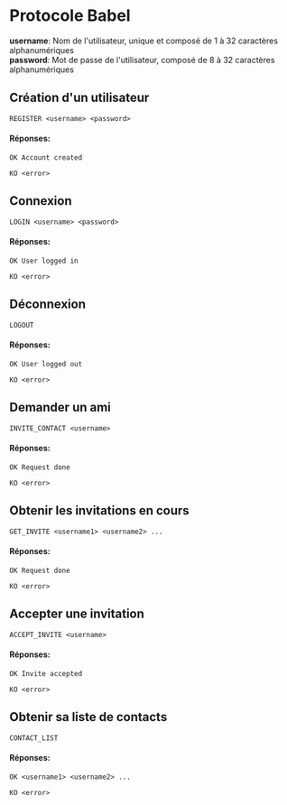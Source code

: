 # Protocole Babel
**username**: Nom de l'utilisateur, unique et composé de 1 à 32 caractères alphanumériques</br>
**password**: Mot de passe de l'utilisateur, composé de 8 à 32 caractères alphanumériques</br>
## Création d'un utilisateur
```
REGISTER <username> <password>
```
#### Réponses:
```
OK Account created
```
```
KO <error>
```

## Connexion
```
LOGIN <username> <password>
```
#### Réponses:
```
OK User logged in
```
```
KO <error>
```

## Déconnexion
```
LOGOUT
```
#### Réponses:
```
OK User logged out
```
```
KO <error>
```

## Demander un ami
```
INVITE_CONTACT <username>
```
#### Réponses:
```
OK Request done
```
```
KO <error>
```

## Obtenir les invitations en cours
```
GET_INVITE <username1> <username2> ...
```
#### Réponses:
```
OK Request done
```
```
KO <error>
```

## Accepter une invitation
```
ACCEPT_INVITE <username>
```
#### Réponses:
```
OK Invite accepted
```
```
KO <error>
```

## Obtenir sa liste de contacts
```
CONTACT_LIST
```
#### Réponses:
```
OK <username1> <username2> ...
```
```
KO <error>
```
